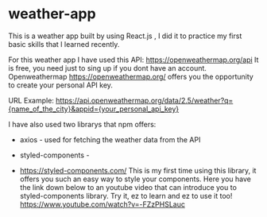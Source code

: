 # weather-app
This is a weather app built by using React.js , I did it to practice my first basic skills that I learned recently.

For this weather app I have used this API: https://openweathermap.org/api
It is free, you need just to sing up if you dont have an account.
Openweathermap https://openweathermap.org/ offers you the opportunity to create your personal API key.

URL Example: https://api.openweathermap.org/data/2.5/weather?q={name_of_the_city}&appid={your_personal_api_key}

I have also used two librarys that npm offers: 

- axios -
used for fetching the weather data from the API

- styled-components -
- https://styled-components.com/
This is my first time using this library, it offers you such an easy way to style your components.
Here you have the link down below to an youtube video that can introduce you to styled-components library. Try it, ez to learn and ez to use it too!
https://www.youtube.com/watch?v=-FZzPHSLauc
